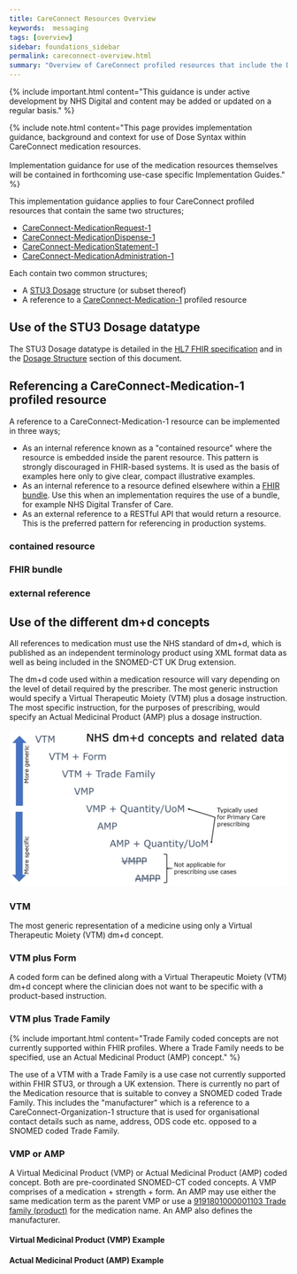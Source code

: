```yaml
---
title: CareConnect Resources Overview
keywords:  messaging
tags: [overview]
sidebar: foundations_sidebar
permalink: careconnect-overview.html
summary: "Overview of CareConnect profiled resources that include the Dosage structure"
---
```



{% include important.html content="This guidance is under active development by NHS Digital and content may be added or updated on a regular basis." %}

{% include note.html content="This page provides implementation guidance, background and context for use of Dose Syntax within CareConnect medication resources.<br/><br/>
Implementation guidance for use of the medication resources themselves will be contained in forthcoming use-case specific Implementation Guides." %}


This implementation guidance applies to four CareConnect profiled resources that contain the same two structures;

  * [CareConnect-MedicationRequest-1](https://fhir.hl7.org.uk/STU3/StructureDefinition/CareConnect-MedicationRequest-1)
  * [CareConnect-MedicationDispense-1](https://fhir.hl7.org.uk/STU3/StructureDefinition/CareConnect-MedicationDispense-1)
  * [CareConnect-MedicationStatement-1](https://fhir.hl7.org.uk/STU3/StructureDefinition/CareConnect-MedicationStatement-1)
  * [CareConnect-MedicationAdministration-1](https://fhir.hl7.org.uk/STU3/StructureDefinition/CareConnect-MedicationAdministration-1)

Each contain two common structures;

  * A [STU3 Dosage](http://hl7.org/fhir/stu3/dosage.html#Dosage) structure (or subset thereof)
  * A reference to a [CareConnect-Medication-1](https://fhir.hl7.org.uk/STU3/StructureDefinition/CareConnect-Medication-1) profiled resource

## Use of the STU3 Dosage datatype ##

The STU3 Dosage datatype is detailed in the [HL7 FHIR specification](http://hl7.org/fhir/stu3/dosage.html#Dosage) and in the [Dosage Structure](./dosage-overview.html) section of this document.

## Referencing a CareConnect-Medication-1 profiled resource ##

A reference to a CareConnect-Medication-1 resource can be implemented in three ways;
  * As an internal reference known as a "contained resource" where the resource is embedded inside the parent resource. This pattern is strongly discouraged in FHIR-based systems. It is used as the basis of examples here only to give clear, compact illustrative examples.
  * As an internal reference to a resource defined elsewhere within a [FHIR bundle](https://www.hl7.org/fhir/bundle.html). Use this when an implementation requires the use of a bundle, for example NHS Digital Transfer of Care.
  * As an external reference to a RESTful API that would return a resource. This is the preferred pattern for referencing in production systems.


  ### contained resource
  
  <script src="https://gist.github.com/IOPS-DEV/4ae4847ab15b77eed0cd7f94727b67e3.js"></script>
  
  ### FHIR bundle
  
  <script src="https://gist.github.com/IOPS-DEV/56a5a2ea4741154d07ec3f2a44b4ed1d.js"></script>
  
  ### external reference
  
  <script src="https://gist.github.com/IOPS-DEV/bb2cffc25aea1f77144b6f2e6d201fba.js"></script>
  

## Use of the different dm+d concepts ##

All references to medication must use the NHS standard of dm+d, which is published as an independent terminology product using XML format data as well as being included in the SNOMED-CT UK Drug extension.

The dm+d code used within a medication resource will vary depending on the level of detail required by the prescriber. The most generic instruction would specify a Virtual Therapeutic Moiety (VTM) plus a dosage instruction. The most specific instruction, for the purposes of prescribing, would specify an Actual Medicinal Product (AMP) plus a dosage instruction.

![alt text](images/overview/concepts.png "dm+d concepts and related data")

### VTM ###

The most generic representation of a medicine using only a Virtual Therapeutic Moiety (VTM) dm+d concept.

<script src="https://gist.github.com/IOPS-DEV/0b2afd68b2f6bb2b68bdf9b05d92bd04.js"></script>

### VTM plus Form ###

A coded form can be defined along with a Virtual Therapeutic Moiety (VTM) dm+d concept where the clinician does not want to be specific with a product-based instruction.

<script src="https://gist.github.com/IOPS-DEV/6ebb31a98edc8ef5989dd79d302c332b.js"></script>

### VTM plus Trade Family ###

{% include important.html content="Trade Family coded concepts are not currently supported within FHIR profiles. Where a Trade Family needs to be specified, use an Actual Medicinal Product (AMP) concept." %}

The use of a VTM with a Trade Family is a use case not currently supported within FHIR STU3, or through a UK extension. There is currently no part of the Medication resource that is suitable to convey a SNOMED coded Trade Family. This includes the "manufacturer" which is a reference to a CareConnect-Organization-1 structure that is used for organisational contact details such as name, address, ODS code etc. opposed to a SNOMED coded Trade Family.

### VMP or AMP ###

A Virtual Medicinal Product (VMP) or Actual Medicinal Product (AMP) coded concept. Both are pre-coordinated SNOMED-CT coded concepts. A VMP comprises of a medication + strength + form. An AMP may use either the same medication term as the parent VMP or use a [9191801000001103 Trade family (product)](https://termbrowser.nhs.uk/?perspective=full&conceptId1=9191801000001103&edition=uk-edition) for the medication name. An AMP also defines the manufacturer.

#### Virtual Medicinal Product (VMP) Example ####

<script src="https://gist.github.com/IOPS-DEV/30980ca158fab0b77f67287fae022b38.js"></script>

#### Actual Medicinal Product (AMP) Example ####

<script src="https://gist.github.com/IOPS-DEV/f551e49ecf178dd690f0b877c1754b70.js"></script>

